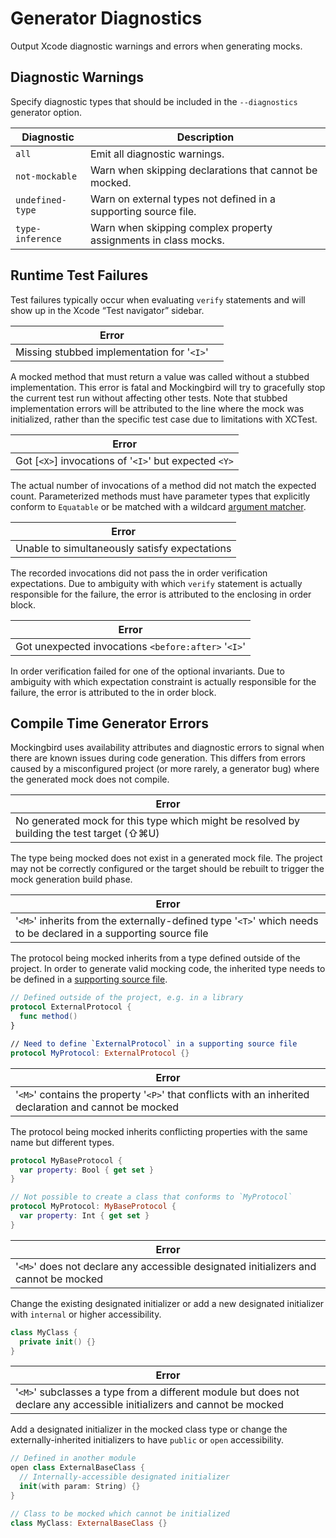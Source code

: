 # Generator Diagnostics

Output Xcode diagnostic warnings and errors when generating mocks.

## Diagnostic Warnings

Specify diagnostic types that should be included in the `--diagnostics` generator option.

| Diagnostic | Description |
| --- | --- |
| `all` | Emit all diagnostic warnings. |
| `not-mockable` | Warn when skipping declarations that cannot be mocked. |
| `undefined-type` | Warn on external types not defined in a supporting source file. |
| `type-inference` | Warn when skipping complex property assignments in class mocks. |

## Runtime Test Failures

Test failures typically occur when evaluating `verify` statements and will show up in the Xcode “Test navigator” sidebar.

| **Error** | |
| --- | --- |
| Missing stubbed implementation for '`<I>`' |

A mocked method that must return a value was called without a stubbed implementation. This error is fatal and Mockingbird will try to gracefully stop the current test run without affecting other tests. Note that stubbed implementation errors will be attributed to the line where the mock was initialized, rather than the specific test case due to limitations with XCTest.

| **Error** |
| --- |
| Got [`<X>`] invocations of '`<I>`' but expected `<Y>` |

The actual number of invocations of a method did not match the expected count. Parameterized methods must have parameter types that explicitly conform to `Equatable` or be matched with a wildcard [argument matcher](https://github.com/birdrides/mockingbird#argument-matching).

| **Error** |
| --- |
| Unable to simultaneously satisfy expectations |

The recorded invocations did not pass the in order verification expectations. Due to ambiguity with which `verify` statement is actually responsible for the failure, the error is attributed to the enclosing in order block.

| **Error** |
| --- |
| Got unexpected invocations `<before:after>` '`<I>`' |

In order verification failed for one of the optional invariants. Due to ambiguity with which expectation constraint is actually responsible for the failure, the error is attributed to the in order block.

## Compile Time Generator Errors

Mockingbird uses availability attributes and diagnostic errors to signal when there are known issues during code generation. This differs from errors caused by a misconfigured project (or more rarely, a generator bug) where the generated mock does not compile.

| **Error** |
| --- |
| No generated mock for this type which might be resolved by building the test target (⇧⌘U) |

The type being mocked does not exist in a generated mock file. The project may not be correctly configured or the target should be rebuilt to trigger the mock generation build phase.

| **Error** |
| --- |
| '`<M>`' inherits from the externally-defined type '`<T>`' which needs to be declared in a supporting source file |

The protocol being mocked inherits from a type defined outside of the project. In order to generate valid mocking code, the inherited type needs to be defined in a [supporting source file](https://github.com/birdrides/mockingbird#supporting-source-files).

```swift
// Defined outside of the project, e.g. in a library
protocol ExternalProtocol {
  func method()
}

// Need to define `ExternalProtocol` in a supporting source file
protocol MyProtocol: ExternalProtocol {}
```

| **Error** |
| --- |
| '`<M>`' contains the property '`<P>`' that conflicts with an inherited declaration and cannot be mocked |

The protocol being mocked inherits conflicting properties with the same name but different types.

```swift
protocol MyBaseProtocol {
  var property: Bool { get set }
}

// Not possible to create a class that conforms to `MyProtocol`
protocol MyProtocol: MyBaseProtocol {
  var property: Int { get set }
}
```

| **Error** |
| --- |
| '`<M>`' does not declare any accessible designated initializers and cannot be mocked |

Change the existing designated initializer or add a new designated initializer with `internal` or higher accessibility.

```swift
class MyClass {
  private init() {}
}
```

| **Error** |
| --- |
| '`<M>`' subclasses a type from a different module but does not declare any accessible initializers and cannot be mocked |

Add a designated initializer in the mocked class type or change the externally-inherited initializers to have `public` or `open` accessibility.

```swift
// Defined in another module
open class ExternalBaseClass {
  // Internally-accessible designated initializer
  init(with param: String) {}
}

// Class to be mocked which cannot be initialized
class MyClass: ExternalBaseClass {}
```
